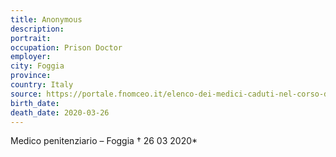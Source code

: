 ```yaml
---
title: Anonymous
description: 
portrait: 
occupation: Prison Doctor
employer: 
city: Foggia
province: 
country: Italy
source: https://portale.fnomceo.it/elenco-dei-medici-caduti-nel-corso-dellepidemia-di-covid-19/
birth_date: 
death_date: 2020-03-26
---
```


Medico penitenziario – Foggia † 26 03 2020*